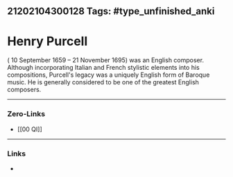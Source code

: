 21202104300128
Tags: #type_unfinished_anki
---
# Henry Purcell

( 10 September 1659 – 21 November 1695) was an English composer. Although incorporating Italian and French stylistic elements into his compositions, Purcell's legacy was a uniquely English form of Baroque music. He is generally considered to be one of the greatest English composers.

---
### Zero-Links
- [[00 QI]]
---
### Links
-